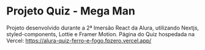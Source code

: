 # Projeto Quiz - Mega Man

Projeto desenvolvido durante a 2ª Imersão React da Alura, utilizando Nextjs, styled-components, Lottie e Framer Motion.
Página do Quiz hospedada na Vercel: https://alura-quiz-ferro-e-fogo.fpzero.vercel.app/

